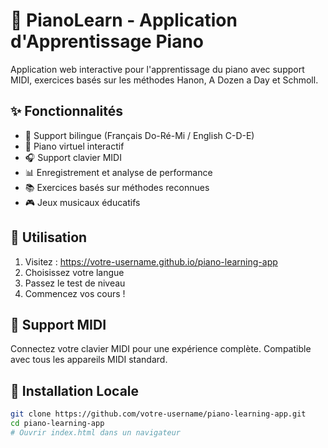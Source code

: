 # 🎹 PianoLearn - Application d'Apprentissage Piano

Application web interactive pour l'apprentissage du piano avec support MIDI, exercices basés sur les méthodes Hanon, A Dozen a Day et Schmoll.

## ✨ Fonctionnalités

- 🎼 Support bilingue (Français Do-Ré-Mi / English C-D-E)
- 🎹 Piano virtuel interactif
- 🎧 Support clavier MIDI
- 📊 Enregistrement et analyse de performance
- 📚 Exercices basés sur méthodes reconnues
- 🎮 Jeux musicaux éducatifs

## 🚀 Utilisation

1. Visitez : https://votre-username.github.io/piano-learning-app
2. Choisissez votre langue
3. Passez le test de niveau
4. Commencez vos cours !

## 🎹 Support MIDI

Connectez votre clavier MIDI pour une expérience complète. Compatible avec tous les appareils MIDI standard.

## 📱 Installation Locale

```bash
git clone https://github.com/votre-username/piano-learning-app.git
cd piano-learning-app
# Ouvrir index.html dans un navigateur
